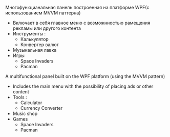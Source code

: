 Многофункцианальная панель построенная на платформе WPF(с использованием MVVM паттерна)
  - Включает в себя главное меню с возможнностью рамещения рекламы или другого контента
  - Инструменты :
     - Калькулятор
     - Конвертер валют
  - Музыкальная лавка
  - Игры
    - Space Invaders
    - Pacman
   
A multifunctional panel built on the WPF platform (using the MVVM pattern)
 - Includes the main menu with the possibility of placing ads or other content
 - Tools :
   - Calculator
   - Currency Converter
 - Music shop
 - Games
   - Space Invaders
   - Pacman
